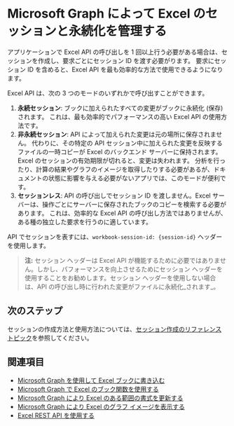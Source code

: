 # <a name="manage-sessions-and-persistence-in-excel-with-microsoft-graph"></a>Microsoft Graph によって Excel のセッションと永続化を管理する

アプリケーションで Excel API の呼び出しを 1 回以上行う必要がある場合は、セッションを作成し、要求ごとにセッション ID を渡す必要がります。 要求にセッション ID を含めると、Excel API を最も効率的な方法で使用できるようになります。

Excel API は、次の 3 つのモードのいずれかで呼び出すことができます。

1. **永続セッション**: ブックに加えられたすべての変更がブックに永続化 (保存) されます。 これは、最も効率的でパフォーマンスの高い Excel API の使用方法です。
2. **非永続セッション**: API によって加えられた変更は元の場所に保存されません。 代わりに、その特定の API セッション中に加えられた変更を反映するファイルの一時コピーが Excel のバックエンド サーバーに保持されます。 Excel のセッションの有効期限が切れると、変更は失われます。 分析を行ったり、計算の結果やグラフのイメージを取得したりする必要があるが、ドキュメントの状態に影響を与える必要がないアプリでは、このモードが便利です。
3. **セッションレス**: API の呼び出しでセッション ID を渡しません。Excel サーバーは、操作ごとにサーバーに保存されたブックのコピーを検索する必要があります。 これは、効率的な Excel API の呼び出し方法ではありませんが、ある種の独立した要求を行うのに適しています。

API でセッションを表すには、`workbook-session-id: {session-id}` ヘッダーを使用します。

>**注:** セッション ヘッダーは Excel API が機能するために必要ではありません。しかし、パフォーマンスを向上させるためにセッション ヘッダーを使用することをお勧めします。セッション ヘッダーを使用しない場合は、API の呼び出し時に行われた変更がファイルに永続化_されます_。  

## <a name="next-step"></a>次のステップ
セッションの作成方法と使用方法については、[セッション作成のリファレンス トピック](../api-reference/v1.0/api/workbook_createsession.md)を参照してください。

## <a name="see-also"></a>関連項目
* [Microsoft Graph を使用して Excel ブックに書き込む](excel-write-to-workbook.md)
* [Microsoft Graph で Excel のブック関数を使用する](excel-use-functions.md)
* [Microsoft Graph により Excel のある範囲の書式を更新する](excel-update-range-format.md)
* [Microsoft Graph により Excel のグラフ イメージを表示する](excel-display-chart-image.md)
* [Excel REST API を使用する](../api-reference/v1.0/resources/excel.md)
